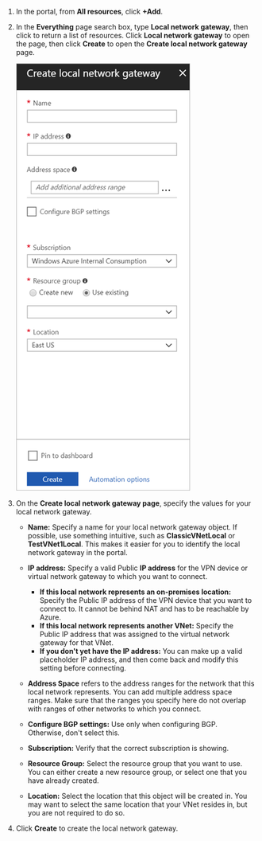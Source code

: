 1. In the portal, from **All resources**, click **+Add**.
2. In the **Everything** page search box, type **Local network gateway**, then click to return a list of resources. Click **Local network gateway** to open the page, then click **Create** to open the **Create local network gateway** page.

    ![create local network gateway](./media/vpn-gateway-add-lng-rm-portal-include/lng.png)
3. On the **Create local network gateway page**, specify the values for your local network gateway.

    - **Name:** Specify a name for your local network gateway object. If possible, use something intuitive, such as **ClassicVNetLocal** or **TestVNet1Local**. This makes it easier for you to identify the local network gateway in the portal.
    - **IP address:** Specify a valid Public **IP address** for the VPN device or virtual network gateway to which you want to connect.

      - **If this local network represents an on-premises location:** Specify the Public IP address of the VPN device that you want to connect to. It cannot be behind NAT and has to be reachable by Azure.
      - **If this local network represents another VNet:** Specify the Public IP address that was assigned to the virtual network gateway for that VNet.
      - **If you don't yet have the IP address:** You can make up a valid placeholder IP address, and then come back and modify this setting before connecting.
    - **Address Space** refers to the address ranges for the network that this local network represents. You can add multiple address space ranges. Make sure that the ranges you specify here do not overlap with ranges of other networks to which you connect.
    - **Configure BGP settings:** Use only when configuring BGP. Otherwise, don't select this.
    - **Subscription:** Verify that the correct subscription is showing.
    - **Resource Group:** Select the resource group that you want to use. You can either create a new resource group, or select one that you have already created.
    - **Location:** Select the location that this object will be created in. You may want to select the same location that your VNet resides in, but you are not required to do so.
4. Click **Create** to create the local network gateway.

<!-- ms.date: 12/12/2017 -->